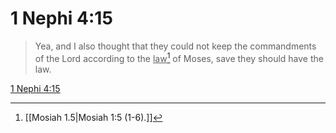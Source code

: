 # 1 Nephi 4:15

> Yea, and I also thought that they could not keep the commandments of the Lord according to the <u>law</u>[^a] of Moses, save they should have the law.

[1 Nephi 4:15](https://www.churchofjesuschrist.org/study/scriptures/bofm/1-ne/4?lang=eng&id=p15#p15)


[^a]: [[Mosiah 1.5|Mosiah 1:5 (1-6).]]
